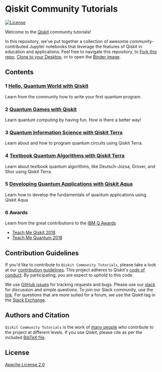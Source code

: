 # Qiskit Community Tutorials

[![License](https://img.shields.io/github/license/Qiskit/qiskit-tutorials.svg?style=popout-square)](https://opensource.org/licenses/Apache-2.0)

Welcome to the [Qiskit](https://www.qiskit.org/) community tutorials!

In this repository, we've put together a collection of awesome community-contributed Jupyter notebooks that leverage the features of Qiskit in education and applications. Feel free to navigate this repository, to [Fork this repo](https://github.com/qiskit/qiskit-community-tutorials/fork), [Clone to your Desktop](https://x-github-client://openRepo/https://github.com/Qiskit/qiskit-community-tutorials), or to open the [Binder image](https://mybinder.org/v2/gh/omarcostahamido/qiskit-community-tutorials/master?filepath=./index.ipynb).

## Contents

### 1 [Hello, Quantum World with Qiskit](hello_world/) 
Learn from the community how to write your first quantum program.

### 2 [Quantum Games with Qiskit](games/)
Learn quantum computing by having fun. How is there a better way!

### 3 [Quantum Information Science with Qiskit Terra](terra/index.ipynb)
Learn about and how to program quantum circuits using Qiskit Terra. 

### 4 [Textbook Quantum Algorithms with Qiskit Terra](algorithms/index.ipynb)
Learn about textbook quantum algorithms, like Deutsch-Jozsa, Grover, and Shor using Qiskit Terra. 

### 5 [Developing Quantum Applications with Qiskit Aqua](aqua/index.ipynb)
Learn how to develop the fundamentals of quantum applications using Qiskit Aqua

### 6 Awards
Learn from the great contributions to the [IBM Q Awards](https://qe-awards.mybluemix.net/)
* [Teach Me Qiskit 2018](awards/teach_me_qiskit_2018/index.ipynb)
* [Teach Me Quantum 2018](awards/teach_me_quantum_2018/index.ipynb)

## Contribution Guidelines

If you'd like to contribute to `Qiskit Community Tutorials`, please take a look at our
[contribution guidelines](.github/CONTRIBUTING.md). This project adheres to Qiskit's [code of
conduct](.github/CODE_OF_CONDUCT.md). By participating, you are expect to uphold to this code.

We use [GitHub issues](https://github.com/Qiskit/qiskit-tutorials-community/issues) for tracking requests and bugs. Please use our
[slack](https://qiskit.slack.com) for discussion and simple questions. To join our Slack community, use the
[link](https://join.slack.com/t/qiskit/shared_invite/enQtNDc2NjUzMjE4Mzc0LTMwZmE0YTM4ZThiNGJmODkzN2Y2NTNlMDIwYWNjYzA2ZmM1YTRlZGQ3OGM0NjcwMjZkZGE0MTA4MGQ1ZTVmYzk).
For questions that are more suited for a forum, we use the Qiskit tag in the [Stack
Exchange](https://quantumcomputing.stackexchange.com/questions/tagged/qiskit).

## Authors and Citation

`Qiskit Community Tutorials` is the work of [many people](https://github.com/Qiskit/qiskit-tutorials-community/graphs/contributors) who
contribute to the project at different levels. If you use Qiskit, please cite as per the included [BibTeX
file](https://github.com/Qiskit/qiskit/blob/master/Qiskit.bib).

## License

[Apache License 2.0](LICENSE.txt)
